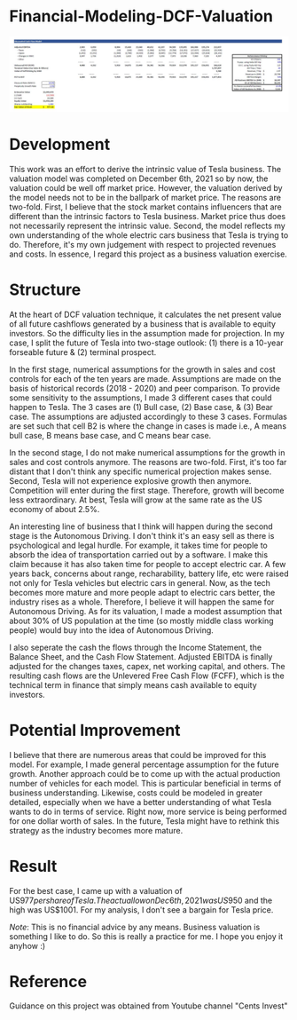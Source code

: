 # Financial-Modeling-DCF-Valuation

![](images/TESLA%20DCF%20Valuation.JPG)

# Development
This work was an effort to derive the intrinsic value of Tesla business. The valuation model was completed on December 6th, 2021 so by now, the valuation could be well off market price. However, the valuation derived by the model needs not to be in the ballpark of market price. The reasons are two-fold. First, I believe that the stock market contains influencers that are different than the intrinsic factors to Tesla business. Market price thus does not necessarily represent the intrinsic value. Second, the model reflects my own understanding of the whole electric cars business that Tesla is trying to do. Therefore, it's my own judgement with respect to projected revenues and costs. In essence, I regard this project as a business valuation exercise.

# Structure
At the heart of DCF valuation technique, it calculates the net present value of all future cashflows generated by a business that is available to equity investors. So the difficulty lies in the assumption made for projection. In my case, I split the future of Tesla into two-stage outlook: (1) there is a 10-year forseable future & (2) terminal prospect.

In the first stage, numerical assumptions for the growth in sales and cost controls for each of the ten years are made. Assumptions are made on the basis of historical records (2018 - 2020) and peer comparison. To provide some sensitivity to the assumptions, I made 3 different cases that could happen to Tesla. The 3 cases are (1) Bull case, (2) Base case, & (3) Bear case. The assumptions are adjusted accordingly to these 3 cases. Formulas are set such that cell B2 is where the change in cases is made i.e., A means bull case, B means base case, and C means bear case. 

In the second stage, I do not make numerical assumptions for the growth in sales and cost controls anymore. The reasons are two-fold. First, it's too far distant that I don't think any specific numerical projection makes sense. Second, Tesla will not experience explosive growth then anymore. Competition will enter during the first stage. Therefore, growth will become less extraordinary. At best, Tesla will grow at the same rate as the US economy of about 2.5%. 

An interesting line of business that I think will happen during the second stage is the Autonomous Driving. I don't think it's an easy sell as there is psychological and legal hurdle. For example, it takes time for people to absorb the idea of transportation carried out by a software. I make this claim because it has also taken time for people to accept electric car. A few years back, concerns about range, recharability, battery life, etc were raised not only for Tesla vehicles but electric cars in general. Now, as the tech becomes more mature and more people adapt to electric cars better, the industry rises as a whole. Therefore, I believe it will happen the same for Autonomous Driving. As for its valuation, I made a modest assumption that about 30% of US population at the time (so mostly middle class working people) would buy into the idea of Autonomous Driving. 

I also seperate the cash the flows through the Income Statement, the Balance Sheet, and the Cash Flow Statement. Adjusted EBITDA is finally adjusted for the changes taxes, capex, net working capital, and others. The resulting cash flows are the Unlevered Free Cash Flow (FCFF), which is the technical term in finance that simply means cash available to equity investors. 

# Potential Improvement
I believe that there are numerous areas that could be improved for this model. For example, I made general percentage assumption for the future growth. Another approach could be to come up with the actual production number of vehicles for each model. This is particular beneficial in terms of business understanding. Likewise, costs could be modeled in greater detailed, especially when we have a better understanding of what Tesla wants to do in terms of service. Right now, more service is being performed for one dollar worth of sales. In the future, Tesla might have to rethink this strategy as the industry becomes more mature. 

# Result
For the best case, I came up with a valuation of US$977 per share of Tesla. The actual low on Dec 6th, 2021 was US$950 and the high was US$1001. For my analysis, I don't see a bargain for Tesla price. 

_Note_: This is no financial advice by any means. Business valuation is something I like to do. So this is really a practice for me. I hope you enjoy it anyhow :)

# Reference
Guidance on this project was obtained from Youtube channel "Cents Invest"



